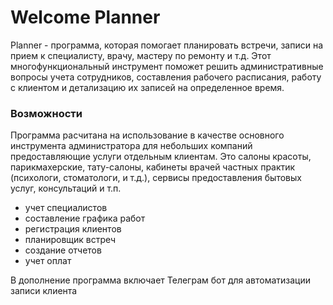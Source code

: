 # Welcome Planner

Planner - программа, которая помогает планировать встречи, записи на прием 
к специалисту, врачу, мастеру по ремонту и т.д. Этот многофункциональный инструмент 
поможет решить административные вопросы учета сотрудников, составления рабочего расписания, 
работу с клиентом и детализацию их записей на определенное время. 

### Возможности

Программа раcчитана на использование в качестве основного инструмента администратора для небольших
компаний предоставляющие услуги отдельным клиентам. Это салоны красоты, парикмахерские, тату-салоны,
кабинеты врачей частных практик (психологи, стоматологи, и т.д.), сервисы предоставления бытовых 
услуг, консультаций и т.п.


* учет специалистов
* составление графика работ
* регистрация клиентов
* планировщик встреч
* создание отчетов
* учет оплат

В дополнение программа включает Телеграм бот для автоматизации записи клиента


